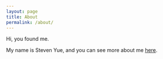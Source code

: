 ```yaml
---
layout: page
title: About
permalink: /about/
---
```


Hi, you found me.

My name is Steven Yue, and you can see more about me [here](https://higashi.tech).
